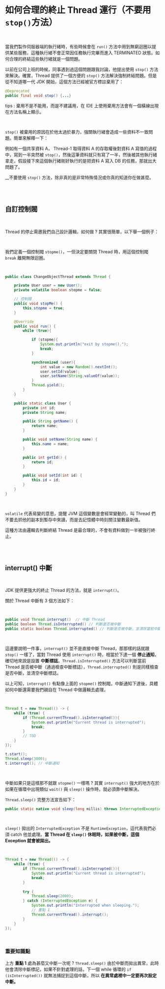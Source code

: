 # 如何合理的終止 Thread 運行（不要用 `stop()`方法）

<br>

當我們製作伺服器端的執行緒時，有些時候會在 `run()` 方法中用到無窮迴圈以提供某些服務，這種執行緒不會正常因任務執行完畢而進入 TERMINATED 狀態。如何合理的終結這些執行緒就是一個問題。

以前在公司上班的時候，同事遇到過這個問題跟我討論，他提出使用 `stop()` 方法來解決。確實，Thread 提供了一個方便的 `stop()` 方法解決強制終結問題。但是從不知道哪一代 JDK 開始，這個方法已經被官方標註棄用了：

```java
@Deprecated
public final void stop() {...}
```

tips : 棄用不是不能用，而是不建議用，在 IDE 上使用棄用方法會有一個橫線出現在方法名稱上顯示。

<br>

`stop()` 被棄用的原因在於他太過於暴力，強關執行緒會造成一些資料不一致問題。簡單來解釋一下：

例如有一個共享資料 A， Thread-1 取得資料 A 的存取權後對資料 A 寫值的過程中，寫到一半突然被 `stop()`，然後這筆資料就只有寫了一半，然後被其他執行緒拿走，假設接下來這個執行緒剛好執行的是把資料 A 寫入 DB 的任務，那就出大問題了。

__不要使用 `stop()` 方法，除非真的是非常特殊情況或你真的知道你在做甚麼。

<br>
<br>

## 自訂控制閥

<br>

Thread 的停止需邀我們自己設計邏輯，如何做 ? 其實很簡單，以下舉一個例子：

<br>

我們定義一個控制閥 `stopme()`，一但決定要關閉 Thread 時，用這個控制閥 `break` 離開無限迴圈。

<br>

```java
public class ChangeObjectThread extends Thread {

    private User user = new User();
    private volatile boolean stopme = false;

    // 控制閥
    public void stopMe() {
        this.stopme = true;
    }

    @Override
    public void run() {
        while (true){

            if (stopme){
                System.out.println("exit by stopme().");
                break;
            }

            synchronized (user){
                int value = new Random().nextInt();
                user.setId(value);
                user.setName(String.valueOf(value));
            }
            Thread.yield();
        }
    }

    public static class User {
        private int id;
        private String name;

        public String getName() {
            return name;
        }

        public void setName(String name) {
            this.name = name;
        }

        public int getId() {
            return id;
        }

        public void setId(int id) {
            this.id = id;
        }
    }
}

```

<br>

`volatile` 代表易變的意思，提醒 JVM 這個變數是會經常變動的，叫 Thread 們不要去抓他的副本到暫存中來讀，而是去記憶體中時刻關注變數最新值。

這種方法由邏輯去判斷終結 Thread 是最合理的，不會有資料做到一半被強行終止。

<br>
<br>

## interrupt() 中斷

<br>

JDK 提供更強大的終止 Thread 的方法，就是 `interrupt()`。

關於 Thread 中斷有 3 個方法如下：

<br>

```java
public void Thread.interrupt()  // 中斷 Thread
public boolean Thread.isInterrupted() // 判斷是否被中斷
public static boolean Thread.interrupted() // 判斷是否被中斷，並清除當前中斷狀態
```

<br>

這邊要說明一件事，`interrupt()` 並不是直接中斷 Thread，那那樣的話就跟 `stop()` 一樣了，當對 Thread 使用 `interrupt()` 時，相當於下達一個 __停止通知__，確切地來說是設置 __中斷標誌__。`Thread.isInterrupted()` 方法可以判斷當前 Thread 是否被中斷（通過檢查中斷標誌），`Thread.interrupted()` 則是同樣檢查是否中斷，並清空中斷標誌。

以上可知，`interrupt()` 有點像上面的 `stopme()` 控制閥，中斷通知下達後，具體如何中斷還需要我們親自在 Thread 中做邏輯去處理。

<br>

```java
Thread t = new Thread(() -> {
    while (true) {
        if (Thread.currentThread().isInterrupted()){
            System.out.println("Current thread is interrupted");
            break;
        }
        // TOD
    }
});

t.start();
Thread.sleep(3000);
t.interrupt(); // 中斷通知
```

<br>

中斷如果只是這樣那不就跟 `stopme()` 一樣嗎 ? 其實 `interrupt()` 強大的地方在於如果在循環中出現類似 `wait()` 與 `sleep()` 操作時，就必須靠中斷解決。

`Thread.sleep()` 完整方法宣告如下：

```java
public static native void sleep(long millis) throws InterruptedException
```

<br>

`sleep()` 拋出的 `InterruptedException` 不是 `RuntimeException`，這代表我們必須 catch 他並處理。__當 Thread 在 `sleep()` 休眠時，如果被中斷，這個 Exception 就會被拋出。__

<br>

```java
Thread t = new Thread(() -> {
    while (true) {
        if (Thread.currentThread().isInterrupted()){
            System.out.println("Current thread is interrupted");
            break;
        }
                
        try {
            Thread.sleep(2000);
        } catch (InterruptedException e) {
            System.out.println("Interrupted when sleeping.");
            // 重點 1
            Thread.currentThread().interrupt();
        }
    }
});
```

<br>

### 重要知識點

上方 __重點 1__ 處為甚麼又中斷一次呢 ? `Thread.sleep()` 由於中斷而拋出異常，此時他會清除中斷標記，如果不針對處理的話，下一個 while 循環的 `if (isInterrupted())` 就無法捕捉到這個中斷，所以 __在異常處裡中一定要再次設定中斷。__



